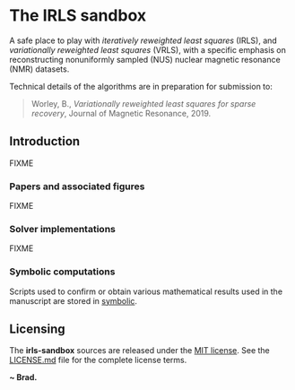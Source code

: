 
# The IRLS sandbox

A safe place to play with _iteratively reweighted least squares_ (IRLS),
and _variationally reweighted least squares_ (VRLS), with a specific
emphasis on reconstructing nonuniformly sampled (NUS)
nuclear magnetic resonance (NMR) datasets.

Technical details of the algorithms are in preparation for submission to:

> Worley, B., _Variationally reweighted least squares for
> sparse recovery_, Journal of Magnetic Resonance, 2019.

## Introduction

FIXME

### Papers and associated figures

FIXME

### Solver implementations

FIXME

### Symbolic computations

Scripts used to confirm or obtain various mathematical results used
in the manuscript are stored in [symbolic](symbolic).

## Licensing

The **irls-sandbox** sources are released under the
[MIT license](https://opensource.org/licenses/MIT). See the
[LICENSE.md](LICENSE.md) file for the complete license terms.

**~ Brad.**


